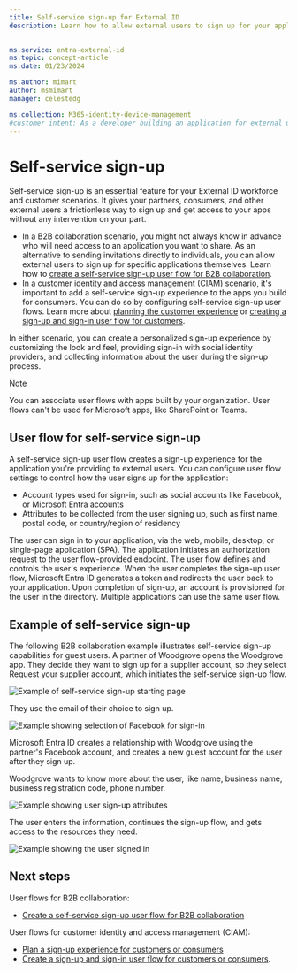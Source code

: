 ```yaml
---
title: Self-service sign-up for External ID
description: Learn how to allow external users to sign up for your applications themselves by enabling self-service sign-up. Create a personalized sign-up experience by customizing the self-service sign-up user flow. 

 
ms.service: entra-external-id
ms.topic: concept-article
ms.date: 01/23/2024

ms.author: mimart
author: msmimart
manager: celestedg

ms.collection: M365-identity-device-management
#customer intent: As a developer building an application for external users, I want to enable self-service sign-up functionality, so that users can easily sign up and access my app without intervention.
---
```


# Self-service sign-up

Self-service sign-up is an essential feature for your External ID workforce and customer scenarios. It gives your partners, consumers, and other external users a frictionless way to sign up and get access to your apps without any intervention on your part.

- In a B2B collaboration scenario, you might not always know in advance who will need access to an application you want to share. As an alternative to sending invitations directly to individuals, you can allow external users to sign up for specific applications themselves. Learn how to [create a self-service sign-up user flow for B2B collaboration](self-service-sign-up-user-flow.md).
- In a customer identity and access management (CIAM) scenario, it's important to add a self-service sign-up experience to the apps you build for consumers. You can do so by configuring self-service sign-up user flows. Learn more about [planning the customer experience](customers/concept-planning-your-solution.md) or [creating a sign-up and sign-in user flow for customers](customers/how-to-user-flow-sign-up-sign-in-customers.md).

In either scenario, you can create a personalized sign-up experience by customizing the look and feel, providing sign-in with social identity providers, and collecting information about the user during the sign-up process.

> [!NOTE]
> You can associate user flows with apps built by your organization. User flows can't be used for Microsoft apps, like SharePoint or Teams.

## User flow for self-service sign-up

A self-service sign-up user flow creates a sign-up experience for the application you're providing to external users. You can configure user flow settings to control how the user signs up for the application:

- Account types used for sign-in, such as social accounts like Facebook, or Microsoft Entra accounts
- Attributes to be collected from the user signing up, such as first name, postal code, or country/region of residency

The user can sign in to your application, via the web, mobile, desktop, or single-page application (SPA). The application initiates an authorization request to the user flow-provided endpoint. The user flow defines and controls the user's experience. When the user completes the sign-up user flow, Microsoft Entra ID generates a token and redirects the user back to your application. Upon completion of sign-up, an account is provisioned for the user in the directory. Multiple applications can use the same user flow.

## Example of self-service sign-up

The following B2B collaboration example illustrates self-service sign-up capabilities for guest users. A partner of Woodgrove opens the Woodgrove app. They decide they want to sign up for a supplier account, so they select Request your supplier account, which initiates the self-service sign-up flow.

![Example of self-service sign-up starting page](media/self-service-sign-up-overview/example-start-sign-up-flow.png)

They use the email of their choice to sign up.

![Example showing selection of Facebook for sign-in](media/self-service-sign-up-overview/example-sign-in-with-facebook.png)

Microsoft Entra ID creates a relationship with Woodgrove using the partner's Facebook account, and creates a new guest account for the user after they sign up.

Woodgrove wants to know more about the user, like name, business name, business registration code, phone number.

![Example showing user sign-up attributes](media/self-service-sign-up-overview/example-enter-user-attributes.png)

The user enters the information, continues the sign-up flow, and gets access to the resources they need.

![Example showing the user signed in](media/self-service-sign-up-overview/example-signed-in.png)

## Next steps

User flows for B2B collaboration:

- [Create a self-service sign-up user flow for B2B collaboration](self-service-sign-up-user-flow.md)

User flows for customer identity and access management (CIAM):

- [Plan a sign-up experience for customers or consumers](customers/concept-planning-your-solution.md)
- [Create a sign-up and sign-in user flow for customers or consumers](customers/how-to-user-flow-sign-up-sign-in-customers.md).
